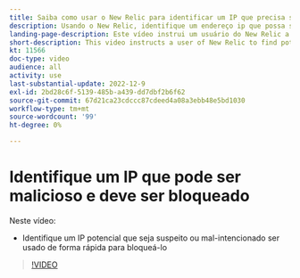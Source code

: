 ```yaml
---
title: Saiba como usar o New Relic para identificar um IP que precisa ser bloqueado
description: Usando o New Relic, identifique um endereço ip que possa ser malicioso.  Depois que o IP é determinado, ele é usado no Fastly para bloqueá-lo de acessar o aplicativo
landing-page-description: Este vídeo instrui um usuário do New Relic a encontrar possíveis endereços IP que podem precisar ser bloqueados ao acessar o site.
short-description: This video instructs a user of New Relic to find potential IP addresses that may need to be blocked form accessing the site.
kt: 11566
doc-type: video
audience: all
activity: use
last-substantial-update: 2022-12-9
exl-id: 2bd28c6f-5139-485b-a439-dd7dbf2b6f62
source-git-commit: 67d21ca23cdccc87cdeed4a08a3ebb48e5bd1030
workflow-type: tm+mt
source-wordcount: '99'
ht-degree: 0%

---
```


# Identifique um IP que pode ser malicioso e deve ser bloqueado

Neste vídeo:

- Identifique um IP potencial que seja suspeito ou mal-intencionado &#x200B; ser usado de forma rápida para bloqueá-lo

>[!VIDEO](https://video.tv.adobe.com/v/3412088/)
